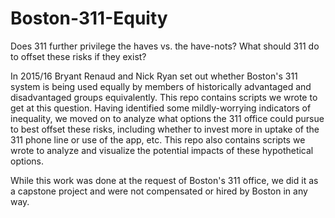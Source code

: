 # Boston-311-Equity
Does 311 further privilege the haves vs. the have-nots? What should 311 do to offset these risks if they exist?

In 2015/16 Bryant Renaud and Nick Ryan set out whether Boston's 311 system is being used equally by members of historically
  advantaged and disadvantaged groups equivalently. This repo contains scripts we wrote to get at this question. Having 
  identified some mildly-worrying indicators of inequality, we moved on to analyze what options the 311 office could pursue
  to best offset these risks, including whether to invest more in uptake of the 311 phone line or use of the app, etc. This
  repo also contains scripts we wrote to analyze and visualize the potential impacts of these hypothetical options.
  
While this work was done at the request of Boston's 311 office, we did it as a capstone project and were not compensated or
  hired by Boston in any way.
